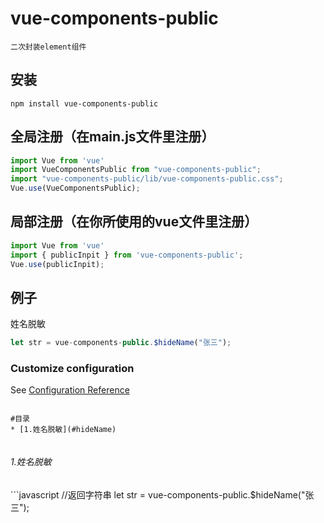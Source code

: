 # vue-components-public
```
二次封装element组件
```
## 安装
```shell
npm install vue-components-public
```
## 全局注册（在main.js文件里注册）
```javascript
import Vue from 'vue'
import VueComponentsPublic from "vue-components-public";
import "vue-components-public/lib/vue-components-public.css";
Vue.use(VueComponentsPublic);
```
## 局部注册（在你所使用的vue文件里注册）
```javascript
import Vue from 'vue'
import { publicInpit } from 'vue-components-public';
Vue.use(publicInpit);
```
## 例子
姓名脱敏
```javascript
let str = vue-components-public.$hideName("张三");
```
### Customize configuration
See [Configuration Reference](https://github.com/FangFeijideZ/vue-components-public)
```
 
#目录
* [1.姓名脱敏](#hideName)
 
```
<h6 id="hideName">1.姓名脱敏</h6>
```javascript
//返回字符串
let str = vue-components-public.$hideName("张三");

